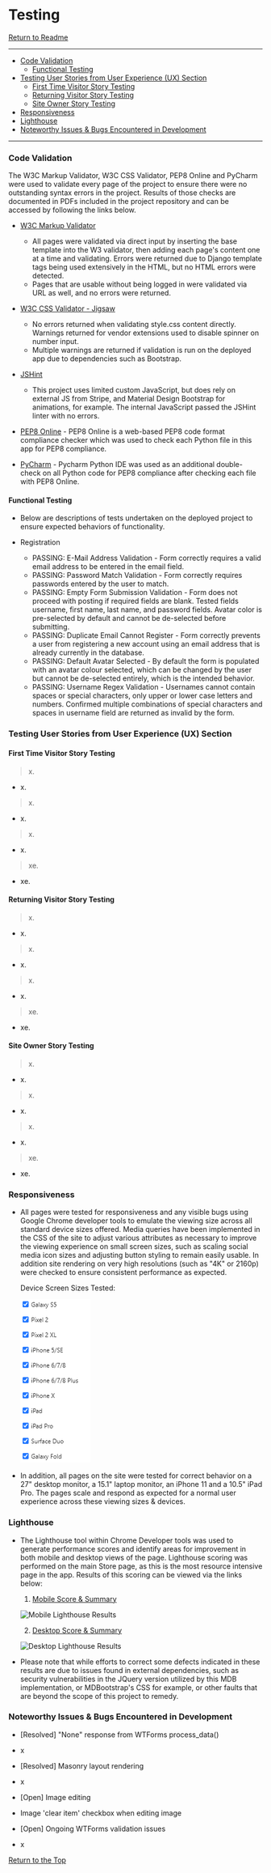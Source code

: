 <a id="top"></a>

# Testing<!-- omit in toc -->

[Return to Readme](/README.md)

----

- [Code Validation](#code-validation)
  - [Functional Testing](#functional-testing)
- [Testing User Stories from User Experience (UX) Section](#testing-user-stories-from-user-experience-ux-section)
  - [First Time Visitor Story Testing](#first-time-visitor-story-testing)
  - [Returning Visitor Story Testing](#returning-visitor-story-testing)
  - [Site Owner Story Testing](#site-owner-story-testing)
- [Responsiveness](#responsiveness)
- [Lighthouse](#lighthouse)
- [Noteworthy Issues & Bugs Encountered in Development](#noteworthy-issues--bugs-encountered-in-development)

----

### Code Validation

The W3C Markup Validator, W3C CSS Validator, PEP8 Online and PyCharm were used to validate every page of the project to ensure there were no outstanding syntax errors in the project.  Results of those checks are documented in PDFs included in the project repository and can be accessed by following the links below.

- [W3C Markup Validator](https://validator.w3.org/nu/)
  - All pages were validated via direct input by inserting the base template into the W3 validator, then adding each page's content one at a time and validating.  Errors were returned due to Django template tags being used extensively in the HTML, but no HTML errors were detected.
  - Pages that are usable without being logged in were validated via URL as well, and no errors were returned.

- [W3C CSS Validator - Jigsaw](https://jigsaw.w3.org/css-validator/)
  - No errors returned when validating style.css content directly.  Warnings returned for vendor extensions used to disable spinner on number input.
  - Multiple warnings are returned if validation is run on the deployed app due to dependencies such as Bootstrap.

- [JSHint](https://jshint.com/)
  - This project uses limited custom JavaScript, but does rely on external JS from Stripe, and Material Design Bootstrap for animations, for example.  The internal JavaScript passed the JSHint linter with no errors.

- [PEP8 Online](http://pep8online.com/) - PEP8 Online is a web-based PEP8 code format compliance checker which was used to check each Python file in this app for PEP8 compliance.

- [PyCharm](https://www.jetbrains.com/pycharm/) - Pycharm Python IDE was used as an additional double-check on all Python code for PEP8 compliance after checking each file with PEP8 Online.
  
#### Functional Testing

- Below are descriptions of tests undertaken on the deployed project to ensure expected behaviors of functionality.

- Registration
  - PASSING: E-Mail Address Validation - Form correctly requires a valid email address to be entered in the email field.
  - PASSING: Password Match Validation - Form correctly requires passwords entered by the user to match.
  - PASSING: Empty Form Submission Validation - Form does not proceed with posting if required fields are blank.  Tested fields username, first name, last name, and password fields.  Avatar color is pre-selected by default and cannot be de-selected before submitting.
  - PASSING: Duplicate Email Cannot Register - Form correctly prevents a user from registering a new account using an email address that is already currently in the database.
  - PASSING: Default Avatar Selected - By default the form is populated with an avatar colour selected, which can be changed by the user but cannot be de-selected entirely, which is the intended behavior.
  - PASSING: Username Regex Validation - Usernames cannot contain spaces or special characters, only upper or lower case letters and numbers.  Confirmed multiple combinations of special characters and spaces in username field are returned as invalid by the form.

### Testing User Stories from User Experience (UX) Section

#### First Time Visitor Story Testing

> x.
- x.
  
> x.
- x.

> x.
- x.

> xe.
- xe.

#### Returning Visitor Story Testing

> x.
- x.
  
> x.
- x.

> x.
- x.

> xe.
- xe.

#### Site Owner Story Testing

> x.
- x.
  
> x.
- x.

> x.
- x.

> xe.
- xe.

### Responsiveness

- All pages were tested for responsiveness and any visible bugs using Google Chrome developer tools to emulate the viewing size across all standard device sizes offered.  Media queries have been implemented in the CSS of the site to adjust various attributes as necessary to improve the viewing experience on small screen sizes, such as scaling social media icon sizes and adjusting button styling to remain easily usable.  In addition site rendering on very high resolutions (such as "4K" or 2160p) were checked to ensure consistent performance as expected.
  
  Device Screen Sizes Tested:

  ![Device Sizes Tested](screenshots/device-list.png)

- In addition, all pages on the site were tested for correct behavior on a 27" desktop monitor, a 15.1" laptop monitor, an iPhone 11 and a 10.5" iPad Pro.  The pages scale and respond as expected for a normal user experience across these viewing sizes & devices.

### Lighthouse

- The Lighthouse tool within Chrome Developer tools was used to generate performance scores and identify areas for improvement in both mobile and desktop views of the page.  Lighthouse scoring was performed on the main Store page, as this is the most resource intensive page in the app.  Results of this scoring can be viewed via the links below:
  
  1. [Mobile Score & Summary](lighthouse/)

    ![Mobile Lighthouse Results](screenshots/)
  
  2. [Desktop Score & Summary](lighthouse/)

    ![Desktop Lighthouse Results](screenshots/)

- Please note that while efforts to correct some defects indicated in these results are due to issues found in external dependencies, such as security vulnerabilities in the JQuery version utilized by this MDB implementation, or MDBootstrap's CSS for example, or other faults that are beyond the scope of this project to remedy.

### Noteworthy Issues & Bugs Encountered in Development

- [Resolved] "None" response from WTForms process_data()
- x

- [Resolved] Masonry layout rendering

- x

- [Open] Image editing 

- Image 'clear item' checkbox when editing image

- [Open] Ongoing WTForms validation issues

- x

[Return to the Top](#top)